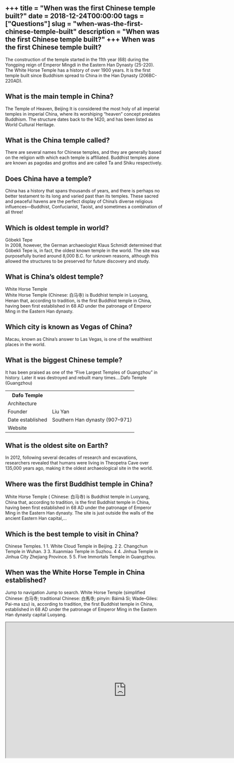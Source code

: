 +++
title = "When was the first Chinese temple built?"
date = 2018-12-24T00:00:00
tags = ["Questions"]
slug = "when-was-the-first-chinese-temple-built"
description = "When was the first Chinese temple built?"
+++
When was the first Chinese temple built?
----------------------------------------

The construction of the temple started in the 11th year (68) during the Yongping reign of Emperor Mingdi in the Eastern Han Dynasty (25-220). The White Horse Temple has a history of over 1900 years. It is the first temple built since Buddhism spread to China in the Han Dynasty (206BC-220AD).

What is the main temple in China?
---------------------------------

The Temple of Heaven, Beijing It is considered the most holy of all imperial temples in imperial China, where its worshiping “heaven” concept predates Buddhism. The structure dates back to the 1420, and has been listed as World Cultural Heritage.

What is the China temple called?
--------------------------------

There are several names for Chinese temples, and they are generally based on the religion with which each temple is affiliated. Buddhist temples alone are known as pagodas and grottos and are called Ta and Shiku respectively.

Does China have a temple?
-------------------------

China has a history that spans thousands of years, and there is perhaps no better testament to its long and varied past than its temples. These sacred and peaceful havens are the perfect display of China’s diverse religious influences—Buddhist, Confucianist, Taoist, and sometimes a combination of all three!

Which is oldest temple in world?
--------------------------------

Göbekli Tepe  
In 2008, however, the German archaeologist Klaus Schmidt determined that Göbekli Tepe is, in fact, the oldest known temple in the world. The site was purposefully buried around 8,000 B.C. for unknown reasons, although this allowed the structures to be preserved for future discovery and study.

What is China’s oldest temple?
------------------------------

White Horse Temple  
White Horse Temple (Chinese: 白马寺) is Buddhist temple in Luoyang, Henan that, according to tradition, is the first Buddhist temple in China, having been first established in 68 AD under the patronage of Emperor Ming in the Eastern Han dynasty.

Which city is known as Vegas of China?
--------------------------------------

Macau, known as China’s answer to Las Vegas, is one of the wealthiest places in the world.

What is the biggest Chinese temple?
-----------------------------------

It has been praised as one of the “Five Largest Temples of Guangzhou” in history. Later it was destroyed and rebuilt many times….Dafo Temple (Guangzhou)

<table><tr><th>Dafo Temple</th></tr><tr><td>Architecture</td></tr><tr><td>Founder</td><td>Liu Yan</td></tr><tr><td>Date established</td><td>Southern Han dynasty (907–971)</td></tr><tr><td>Website</td></tr></table>

What is the oldest site on Earth?
---------------------------------

In 2012, following several decades of research and excavations, researchers revealed that humans were living in Theopetra Cave over 135,000 years ago, making it the oldest archaeological site in the world.

Where was the first Buddhist temple in China?
---------------------------------------------

White Horse Temple ( Chinese: 白马寺) is Buddhist temple in Luoyang, China that, according to tradition, is the first Buddhist temple in China, having been first established in 68 AD under the patronage of Emperor Ming in the Eastern Han dynasty. The site is just outside the walls of the ancient Eastern Han capital,…

Which is the best temple to visit in China?
-------------------------------------------

Chinese Temples. 1 1. White Cloud Temple in Beijing. 2 2. Changchun Temple in Wuhan. 3 3. Xuanmiao Temple in Suzhou. 4 4. Jinhua Temple in Jinhua City Zhejiang Province. 5 5. Five Immortals Temple in Guangzhou.

When was the White Horse Temple in China established?
-----------------------------------------------------

Jump to navigation Jump to search. White Horse Temple (simplified Chinese: 白马寺; traditional Chinese: 白馬寺; pinyin: Báimǎ Sì; Wade–Giles: Pai-ma szu) is, according to tradition, the first Buddhist temple in China, established in 68 AD under the patronage of Emperor Ming in the Eastern Han dynasty capital Luoyang.

<iframe allow="accelerometer; autoplay; clipboard-write; encrypted-media; gyroscope; picture-in-picture" allowfullscreen="" class="__youtube_prefs__  epyt-is-override  no-lazyload" data-no-lazy="1" data-origheight="433" data-origwidth="770" data-skipgform_ajax_framebjll="" height="433" id="_ytid_98920" loading="lazy" src="https://www.youtube.com/embed/tHOhfEXSYgw?enablejsapi=1&autoplay=0&cc_load_policy=0&cc_lang_pref=&iv_load_policy=1&loop=0&modestbranding=0&rel=1&fs=1&playsinline=0&autohide=2&theme=dark&color=red&controls=1&" title="YouTube player" width="770"></iframe>